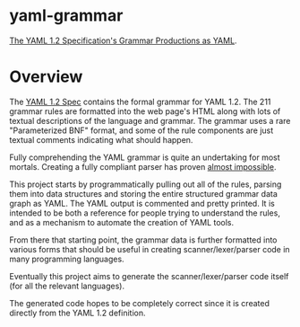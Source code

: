 yaml-grammar
============

[The YAML 1.2 Specification's Grammar Productions as YAML](https://github.com/yaml/yaml-grammar/blob/spec/yaml-spec-1.2.yaml).

# Overview

The [YAML 1.2 Spec](https://yaml.org/spec/1.2/spec.html) contains the formal grammar for YAML 1.2.
The 211 grammar rules are formatted into the web page's HTML along with lots of textual descriptions of the language and grammar.
The grammar uses a rare "Parameterized BNF" format, and some of the rule components are just textual comments indicating what should happen.

Fully comprehending the YAML grammar is quite an undertaking for most mortals.
Creating a fully compliant parser has proven [almost impossible](http://matrix.yaml.io/).

This project starts by programmatically pulling out all of the rules, parsing them into data structures and storing the entire structured grammar data graph as YAML.
The YAML output is commented and pretty printed.
It is intended to be both a reference for people trying to understand the rules, and as a mechanism to automate the creation of YAML tools.

From there that starting point, the grammar data is further formatted into various forms that should be useful in creating scanner/lexer/parser code in many programming languages.

Eventually this project aims to generate the scanner/lexer/parser code itself (for all the relevant languages).

The generated code hopes to be completely correct since it is created directly from the YAML 1.2 definition.
